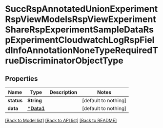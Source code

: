 # SuccRspAnnotatedUnionExperimentRspViewModelsRspViewExperimentShareRspExperimentSampleDataRspExperimentCloudwatchLogRspFieldInfoAnnotationNoneTypeRequiredTrueDiscriminatorObjectType


## Properties
Name | Type | Description | Notes
------------ | ------------- | ------------- | -------------
**status** | **String** |  | [default to nothing]
**data** | [***Data1**](Data1.md) |  | [default to nothing]


[[Back to Model list]](../README.md#models) [[Back to API list]](../README.md#api-endpoints) [[Back to README]](../README.md)


